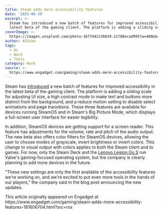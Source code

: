 ```yaml
---
title: Steam adds more accessibility features
date: '2025-06-19'
excerpt: >-
  Steam has introduced a new batch of features for improved accessibility in the
  latest beta of the gaming client. The platform is adding a sliding scal...
coverImage: >-
  https://images.unsplash.com/photo-1677442136019-21780ecad995?w=400&h=200&fit=crop&auto=format
author: AIVibe
tags:
  - Ai
  - Work
  - Tools
category: Work
source: >-
  https://www.engadget.com/gaming/steam-adds-more-accessibility-features-181606704.html?src=rss
---
```

<p>Steam has <a data-i13n="elm:context_link;elmt:doNotAffiliate;cpos:1;pos:1" class="no-affiliate-link" href="https://store.steampowered.com/news/app/593110/view/824835185591718585"><ins>introduced</ins></a> a new batch of features for improved accessibility in the latest beta of the gaming client. The platform is adding a sliding scale for adjusting UI size, a high contrast mode to make text and buttons more distinct from the background, and a reduce motion setting to disable select animations and page transitions. These three features are available for devices running SteamOS and in Steam's Big Picture Mode, which displays a full-screen user interface for easier legibility.</p>
<p>In addition, SteamOS devices are getting support for a screen reader. This feature has adjustments for the volume, rate and pitch of the audio output. The new beta also offers color filters for SteamOS devices, allowing the user to choose modes of grayscale, invert brightness or invert colors. This change to visual output with colors applies to both the Steam client and to games. For now, only the Steam Deck and the <a data-i13n="elm:context_link;elmt:doNotAffiliate;cpos:2;pos:1" class="no-affiliate-link" href="https://www.engadget.com/gaming/pc/lenovo-legion-go-s-with-steamos-will-land-may-25-for-50-more-than-expected-213820420.html">Lenovo Legion Go S</a> run Valve's gaming-focused operating system, but the company is clearly planning to add more devices in the future.</p>
<span id="end-legacy-contents"></span><p>"These new settings are only the first available of the accessibility features we're working on, and we're excited to put even more tools in the hands of our players," the company said in the blog post announcing the new updates.</p>This article originally appeared on Engadget at https://www.engadget.com/gaming/steam-adds-more-accessibility-features-181606704.html?src=rss
